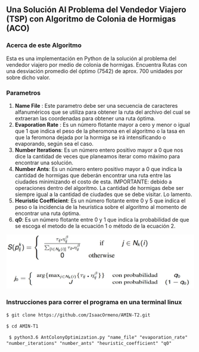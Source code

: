 ## Una Solución Al Problema del Vendedor Viajero (TSP) con Algoritmo de Colonia de Hormigas (ACO)



### Acerca de este Algoritmo

Esta es una implementación en Python de la solución al problema del vendedor viajero por medio de colonia de hormigas. Encuentra Rutas con una desviación promedio del óptimo (7542) de aprox.  700 unidades por sobre dicho valor.


### Parametros    

1. __Name File__ : Este parametro debe ser una secuencia de caracteres alfanuméricos que se utiliza para obtener la ruta del archivo del cual se extraeran las coordenadas para obtener una ruta óptima.
2. __Evaporation Rate__ : Es un número flotante mayor a cero y menor o igual que 1 que indica el peso de la pheromona en el algoritmo o la tasa en que la feromona dejada por la hormiga se irá intensificando o evaporando, según sea el caso.
3. __Number Iterations__: Es un número entero positivo mayor a 0 que nos dice la cantidad de veces que planeamos iterar como máximo para encontrar una solución.
4. __Number Ants__: Es un número entero positivo mayor a 0 que indica la cantidad de hormigas que deberán encontrar una ruta entre las ciudades minimizando el costo de esta. IMPORTANTE: debido a operaciones dentro del algoritmo. La cantidad de hormigas debe ser siempre igual a la cantidad de ciudades que se debe visitar. Lo lamento.
5. __Heuristic Coefficient__: Es un número flotante entre 0 y 5 que indica el peso o la incidencia de la heurística sobre el algoritmo al momento de encontrar una ruta óptima.
6. __q0__: Es un número flotante entre 0 y 1 que indica la probabilidad de que se escoga el metodo de la ecuación 1  o método de la ecuación 2.

<p align="center">
    <img src="prob_select_node.jpg" width="540"\>
</p>    

### Instrucciones para correr el programa en una terminal linux

~~~
$ git clone https://github.com/IsaacOrmeno/AMIN-T2.git 
~~~

~~~
$ cd AMIN-T1 
~~~
~~~
 $ python3.6 AntColonyOptimization.py "name_file" "evaporation_rate" "number_iterations" "number_ants" "heuristic_coefficient" "q0" 
~~~
